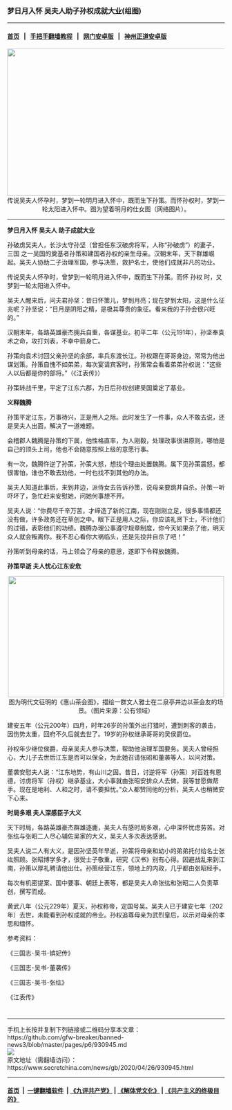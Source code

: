 ### 梦日月入怀 吴夫人助子孙权成就大业(组图)
------------------------

#### [首页](https://github.com/gfw-breaker/banned-news3/blob/master/README.md) &nbsp;&nbsp;|&nbsp;&nbsp; [手把手翻墙教程](https://github.com/gfw-breaker/guides/wiki) &nbsp;&nbsp;|&nbsp;&nbsp; [网门安卓版](https://github.com/oGate2/oGate) &nbsp;&nbsp;|&nbsp;&nbsp; [神州正道安卓版](https://github.com/SzzdOgate/update) 



<div class="article_right" style="fone-color:#000">
 <p style="text-align:center">
  <img alt="" src="https://img2.secretchina.com/pic/2018/6-6/p2185361a81812994-ss.jpg" style="height:340px; width:600px"/>
  <br>
   传说吴夫人怀孕时，梦到一轮明月进入怀中，既而生下孙策。而怀孙权时，梦到一轮太阳进入怀中。图为望着明月的仕女图（网络图片）。
   <span id="hideid" name="hideid" style="color:red;display:none;">
    <span href="https://www.secretchina.com">
    </span>
   </span>
  </br>
 </p>
 <div id="txt-mid1-t21-2017">
  

---


  </div>
 </div>
 <p>
  <strong>
   梦日月入怀
   <span href="https://www.secretchina.com/news/gb/tag/吴夫人" target="_blank">
    吴夫人
   </span>
   助子成就大业
  </strong>
  <span id="hideid" name="hideid" style="color:red;display:none;">
   <span href="https://www.secretchina.com">
   </span>
  </span>
 </p>
 <p>
  孙破虏吴夫人，长沙太守孙坚（曾担任东汉破虏将军，人称“孙破虏”）的妻子，
  <span href="https://www.secretchina.com/news/gb/tag/三国" target="_blank">
   三国
  </span>
  之一吴国的奠基者孙策和建国者孙权的亲生母亲。汉朝末年，天下群雄崛起。吴夫人协助二子治理军国，参与决策，救护名士，使他们成就非凡的功业。
 </p>
 <p>
  传说吴夫人怀孕时，曾梦到一轮明月进入怀中，既而生下孙策。而怀
  <span href="https://www.secretchina.com/news/gb/tag/孙权" target="_blank">
   孙权
  </span>
  时，又梦到一轮太阳进入怀中。
 </p>
 <p>
  吴夫人醒来后，问夫君孙坚：昔日怀策儿，梦到月亮；现在梦到太阳，这是什么征兆呢？孙坚说：“日月是阴阳之精，是极其尊贵的象征。看来我的子孙会很兴旺的。”
 </p>
 <p>
  汉朝末年，各路英雄豪杰拥兵自重，各谋基业。初平二年（公元191年），孙坚奉袁术之命，攻打刘表，不幸中箭身亡。
 </p>
 <p>
  孙策向袁术讨回父亲孙坚的余部，率兵东渡长江。孙权跟在哥哥身边，常常为他出谋划策。孙策自愧不如弟弟，每次宴请宾客时，孙策常会看着弟弟孙权说：“这些人以后都是你的部将。”（《江表传》）
 </p>
 <p>
  孙策转战千里，平定了江东六郡，为日后孙权创建吴国奠定了基业。
 </p>
 <p>
  <strong>
   义释魏腾
  </strong>
 </p>
 <p>
  孙策平定江东，万事待兴，正是用人之际。此时发生了一件事，众人不敢去说，还是吴夫人出面，解决了一道难题。
 </p>
 <p>
  会稽郡人魏腾是孙策的下属，他性格直率，为人刚毅，处理政事很讲原则，哪怕是自己的顶头上司，他也不会随意按照上级的意愿行事。
 </p>
 <p>
  有一次，魏腾忤逆了孙策，孙策大怒，想找个理由处置魏腾。属下见孙策震怒，都很害怕，谁也不敢去劝他，一时也找不到其他的办法。
 </p>
 <p>
  吴夫人知道此事后，来到井边，派侍女去告诉孙策，说母亲要跳井自杀。孙策一听吓坏了，急忙赶来安慰她，问她何事想不开。
 </p>
 <p>
  吴夫人说：“你费尽千辛万苦，才缔造了新的江南，现在刚刚立足，很多事情都还没有做，许多政务还在草创之中。眼下正是用人之际，你应该礼贤下士，不计他们的过错，表彰他们的功绩。魏腾办理公事遵守规章制度，你今天如果杀了他，明天众人就会叛离你。我不忍心看你大祸临头，还是先投井自杀了吧！”
 </p>
 <p>
  孙策听到母亲的话，马上领会了母亲的意思，遂即下令释放魏腾。
 </p>
 <p>
  <strong>
   孙策早逝 夫人忧心江东安危
  </strong>
 </p>
 <center>
  <div style="max-width: 632px;height:180px; display: none; text-align: center; margin: 0 auto; overflow: hidden;overflow-x: hidden;">
   <div id="taboola-midarticle-thumbnails" style="max-width: 632px;height:180px;overflow: hidden;overflow-x: hidden;">
   </div>
  </div>
  <div>
   <ins class="adsbygoogle" data-ad-client="ca-pub-1276641434651360" data-ad-format="fluid" data-ad-layout="in-article" data-ad-slot="5164544770" style="display:block; text-align:center;">
   </ins>
  </div>
 </center>
 <p style="text-align:center">
  <img alt="" src="https://img2.secretchina.com/pic/2018/6-6/p2185362a489656419-ss.jpg" style="height:280px; width:500px"/>
  <br>
   图为明代文征明的《惠山茶会图》，描绘一群文人雅士在二泉亭井边以茶会友的场景。（图片来源：公有领域）
  </br>
 </p>
 <p>
  建安五年（公元200年）四月，时年26岁的孙策外出打猎时，遭到刺客的袭击，因伤势太重，回府不久后就去世了。19岁的孙权继承哥哥的吴侯爵位。
 </p>
 <p>
  孙权年少继位侯爵，母亲吴夫人参与决策，帮助他治理军国要务。吴夫人曾经担心，大儿子去世后江东是否可以保全，为此她召请张昭和董袭等人，以问对策。
 </p>
 <p>
  董袭安慰夫人说：“江东地势，有山川之固。昔日，讨逆将军（孙策）对百姓有恩德，讨虏将军（孙权）继承基业，大小事就由张昭安排众人去做，我等甘愿做帮手。现在是地利、人和之时，请不要担忧。”众人都赞同他的分析，吴夫人也稍微安下心来。
 </p>
 <p>
  <strong>
   时局多艰 夫人深感臣子大义
  </strong>
 </p>
 <center>
  <ins class="adsbygoogle" data-ad-client="ca-pub-1276641434651360" data-ad-format="fluid" data-ad-layout="in-article" data-ad-slot="3646767294" style="display:block; text-align:center;">
  </ins>
 </center>
 <p>
  天下时局，各路英雄豪杰群雄逐鹿，吴夫人有感时局多艰，心中深怀忧虑劳苦。对张纮与张昭二人尽心辅佐吴家的大义，吴夫人多次表达感谢。
 </p>
 <p>
  吴夫人说二人有大义，是因孙坚英年早逝，孙策将母亲和幼小的弟弟托付给名士张纮照顾。张昭博学多才，很受士子敬重，研究《汉书》别有心得。因避战乱来到江南，孙策以厚礼聘请他出仕。孙策经营江东，领地上的内政，几乎都由张昭经手。
 </p>
 <p>
  每次有机密提案、国中要事、朝廷上表等，都是吴夫人命张纮和张昭二人负责草创，撰写而成。
 </p>
 <p>
  黄武八年（公元229年）夏天，孙权称帝，定国号吴。吴夫人已于建安七年（202年）去世，未能看到孙权成就的帝业。孙权追尊母亲为武烈皇后，以示对母亲的孝思和缅怀。
 </p>
 <p>
  参考资料：
 </p>
 <p>
  《三国志･吴书･嫔妃传》
 </p>
 <p>
  《三国志･吴书･董袭传》
 </p>
 <p>
  《三国志･吴书･张纮》
 </p>
 <p>
  《江表传》
  <center>
   <div>
    <div id="txt-mid2-t22-2017" style="display: block;  max-height: 351px;  overflow: hidden;">
     <div id="SC-21xxx">
     </div>
     <ins class="adsbygoogle" data-ad-client="ca-pub-1276641434651360" data-ad-format="auto" data-ad-slot="4301710469" data-full-width-responsive="true" style="display:block">
     </ins>
    </div>
   </div>
  </center>
  <div style="padding-top:12px;">
  </div>
 </p>
</div>

<hr/>
手机上长按并复制下列链接或二维码分享本文章：<br/>
https://github.com/gfw-breaker/banned-news3/blob/master/pages/p6/930945.md <br/>
<a href='https://github.com/gfw-breaker/banned-news3/blob/master/pages/p6/930945.md'><img src='https://github.com/gfw-breaker/banned-news3/blob/master/pages/p6/930945.md.png'/></a> <br/>
原文地址（需翻墙访问）：https://www.secretchina.com/news/gb/2020/04/26/930945.html


------------------------
#### [首页](https://github.com/gfw-breaker/banned-news3/blob/master/README.md) &nbsp;|&nbsp; [一键翻墙软件](https://github.com/gfw-breaker/nogfw/blob/master/README.md) &nbsp;| [《九评共产党》](https://github.com/gfw-breaker/9ping.md/blob/master/README.md#九评之一评共产党是什么) | [《解体党文化》](https://github.com/gfw-breaker/jtdwh.md/blob/master/README.md) | [《共产主义的终极目的》](https://github.com/gfw-breaker/gczydzjmd.md/blob/master/README.md)


<img src='http://gfw-breaker.win/banned-news3/pages/p6/930945.md' width='0px' height='0px'/>